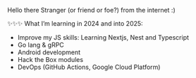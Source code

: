 Hello there Stranger (or friend or foe?) from the internet :)

✨✨✨ What I’m learning in 2024 and into 2025:
- Improve my JS skills: Learning Nextjs, Nest and Typescript
- Go lang & gRPC
- Android development
- Hack the Box modules
- DevOps (GitHub Actions, Google Cloud Platform)

<!---
wizgurl101/wizgurl101 is a ✨ special ✨ repository because its `README.md` (this file) appears on your GitHub profile.
You can click the Preview link to take a look at your changes.
--->
